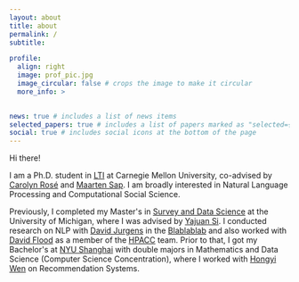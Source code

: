 ```yaml
---
layout: about
title: about
permalink: /
subtitle: 

profile:
  align: right
  image: prof_pic.jpg
  image_circular: false # crops the image to make it circular
  more_info: >
    

news: true # includes a list of news items
selected_papers: true # includes a list of papers marked as "selected={true}"
social: true # includes social icons at the bottom of the page
---
```


Hi there! 

I am a Ph.D. student in [LTI](https://www.lti.cs.cmu.edu/) at Carnegie Mellon University, co-advised by [Carolyn Rosé](https://www.cs.cmu.edu/~cprose/) and [Maarten Sap](https://maartensap.com/). I am broadly interested in Natural Language Processing and Computational Social Science. 

Previously, I completed my Master's in [Survey and Data Science](https://surveydatascience.isr.umich.edu/) at the University of Michigan, where I was advised by [Yajuan Si](https://websites.umich.edu/~yajuan/). I conducted research on NLP with [David Jurgens](https://jurgens.people.si.umich.edu/) in the [Blablablab](https://blablablab.si.umich.edu/) and also worked with [David Flood](https://ihpi.umich.edu/our-experts/dcflood) as a member of the [HPACC](https://www.hpaccproject.org/) team. Prior to that, I got my Bachelor's at [NYU Shanghai](https://shanghai.nyu.edu/) with double majors in Mathematics and Data Science (Computer Science Concentration), where I worked with [Hongyi Wen](https://whongyi.github.io/) on Recommendation Systems. 

<!-- Put your address / P.O. box / other info right below your picture. You can also disable any of these elements by editing `profile` property of the YAML header of your `_pages/about.md`. Edit `_bibliography/papers.bib` and Jekyll will render your [publications page](/al-folio/publications/) automatically. -->

<!-- Link to your social media connections, too. This theme is set up to use [Font Awesome icons](https://fontawesome.com/) and [Academicons](https://jpswalsh.github.io/academicons/), like the ones below. Add your Facebook, Twitter, LinkedIn, Google Scholar, or just disable all of them. -->
